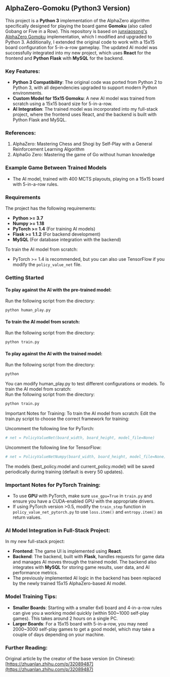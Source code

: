 ## AlphaZero-Gomoku (Python3 Version)

This project is a **Python 3** implementation of the AlphaZero algorithm specifically designed for playing the board game **Gomoku** (also called Gobang or Five in a Row). This repository is based on [junxiaosong's AlphaZero Gomoku](https://github.com/junxiaosong/AlphaZero_Gomoku) implementation, which I modified and upgraded to Python 3. Additionally, I extended the original code to work with a 15x15 board configuration for 5-in-a-row gameplay. The updated AI model was successfully integrated into my new project, which uses **React** for the frontend and **Python Flask** with **MySQL** for the backend.

### Key Features:
- **Python 3 Compatibility**: The original code was ported from Python 2 to Python 3, with all dependencies upgraded to support modern Python environments.
- **Custom Model for 15x15 Gomoku**: A new AI model was trained from scratch using a 15x15 board size for 5-in-a-row.
- **AI Integration**: The trained model was incorporated into my full-stack project, where the frontend uses React, and the backend is built with Python Flask and MySQL.

### References:
1. AlphaZero: Mastering Chess and Shogi by Self-Play with a General Reinforcement Learning Algorithm
2. AlphaGo Zero: Mastering the game of Go without human knowledge

### Example Game Between Trained Models
- The AI model, trained with 400 MCTS playouts, playing on a 15x15 board with 5-in-a-row rules.

### Requirements
The project has the following requirements:
- **Python >= 3.7**
- **Numpy >= 1.18**
- **PyTorch >= 1.4** (For training AI models)
- **Flask >= 1.1.2** (For backend development)
- **MySQL** (For database integration with the backend)

To train the AI model from scratch:
- PyTorch >= 1.4 is recommended, but you can also use TensorFlow if you modify the `policy_value_net` file.

### Getting Started

#### To play against the AI with the pre-trained model:
Run the following script from the directory:

```bash
python human_play.py
```

#### To train the AI model from scratch:
Run the following script from the directory:

```bash
python train.py
```

#### To play against the AI with the trained model:
Run the following script from the directory:

```bash
python
```
You can modify human_play.py to test different configurations or models.
To train the AI model from scratch:  
Run the following script from the directory:

```bash
python train.py
```
Important Notes for Training:
To train the AI model from scratch:
Edit the train.py script to choose the correct framework for training:

Uncomment the following line for PyTorch:

```python
# net = PolicyValueNet(board_width, board_height, model_file=None)
```

Uncomment the following line for TensorFlow:

```python
# net = PolicyValueNetNumpy(board_width, board_height, model_file=None)
```

The models (best_policy.model and current_policy.model) will be saved periodically during training (default is every 50 updates).

### Important Notes for PyTorch Training:
- To use **GPU** with PyTorch, make sure `use_gpu=True` in `train.py` and ensure you have a CUDA-enabled GPU with the appropriate drivers.
- If using PyTorch version >0.5, modify the `train_step` function in `policy_value_net_pytorch.py` to use `loss.item()` and `entropy.item()` as return values.

### AI Model Integration in Full-Stack Project:
In my new full-stack project:

- **Frontend**: The game UI is implemented using **React**.
- **Backend**: The backend, built with **Flask**, handles requests for game data and manages AI moves through the trained model. The backend also integrates with **MySQL** for storing game results, user data, and AI performance metrics.
- The previously implemented AI logic in the backend has been replaced by the newly trained 15x15 AlphaZero-based AI model.

### Model Training Tips:
- **Smaller Boards**: Starting with a smaller 6x6 board and 4-in-a-row rules can give you a working model quickly (within 500~1000 self-play games). This takes around 2 hours on a single PC.
- **Larger Boards**: For a 15x15 board with 5-in-a-row, you may need 2000~3000 self-play games to get a good model, which may take a couple of days depending on your machine.

### Further Reading:
Original article by the creator of the base version (in Chinese): [https://zhuanlan.zhihu.com/p/32089487](https://zhuanlan.zhihu.com/p/32089487)
